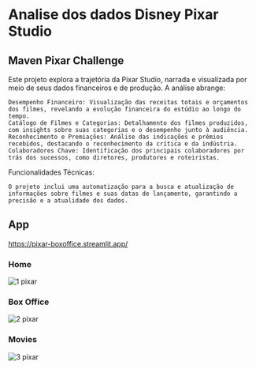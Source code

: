 # Analise dos dados Disney Pixar Studio 

## Maven Pixar Challenge

Este projeto explora a trajetória da Pixar Studio, narrada e visualizada por meio de seus dados financeiros e de produção. A análise abrange:

    Desempenho Financeiro: Visualização das receitas totais e orçamentos dos filmes, revelando a evolução financeira do estúdio ao longo do tempo.
    Catálogo de Filmes e Categorias: Detalhamento dos filmes produzidos, com insights sobre suas categorias e o desempenho junto à audiência.
    Reconhecimento e Premiações: Análise das indicações e prêmios recebidos, destacando o reconhecimento da crítica e da indústria.
    Colaboradores Chave: Identificação dos principais colaboradores por trás dos sucessos, como diretores, produtores e roteiristas.

Funcionalidades Técnicas:

    O projeto inclui uma automatização para a busca e atualização de informações sobre filmes e suas datas de lançamento, garantindo a precisão e a atualidade dos dados.


## App
https://pixar-boxoffice.streamlit.app/


### Home
![1 pixar](https://github.com/user-attachments/assets/55415747-3ca7-4aac-9114-aaaab5d87178)

### Box Office
![2 pixar](https://github.com/user-attachments/assets/565aa09a-a0d3-47b8-8d53-5b6fdb5d6827)

### Movies
![3 pixar](https://github.com/user-attachments/assets/5a30183a-91e0-473c-ada1-9b86b29712ae)
